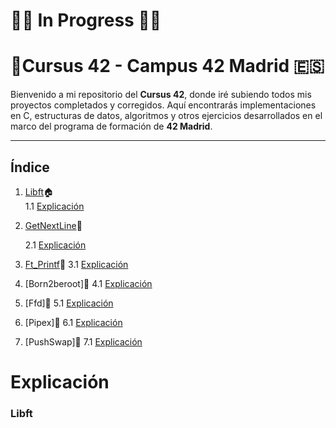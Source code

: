 # 🔧🧱 In Progress 🧱🔧
# 🏢Cursus 42 - Campus 42 Madrid 🇪🇸

Bienvenido a mi repositorio del **Cursus 42**, donde iré subiendo todos mis proyectos completados y corregidos. Aquí encontrarás implementaciones en C, estructuras de datos, algoritmos y otros ejercicios desarrollados en el marco del programa de formación de **42 Madrid**.

---
## Índice

1. [Libft](https://github.com/Fren2804/Libft)🏠  
   1.1 [Explicación](#explicacion-libft)  
2. [GetNextLine](https://github.com/Fren2804/Get_Next_Line)🏡

   2.1 [Explicación](#explicacion-libft)
4. [Ft_Printf](https://github.com/Fren2804/Ft_Printf)🏡
   3.1 [Explicación](#explicacion-libft)
5. [Born2beroot]🏡
   4.1 [Explicación](#explicacion-libft)
6. [Ffd]🏡
   5.1 [Explicación](#explicacion-libft)
7. [Pipex]🏡
   6.1 [Explicación](#explicacion-libft)
8. [PushSwap]🏡
   7.1 [Explicación](#explicacion-libft)

# Explicación

### Libft
